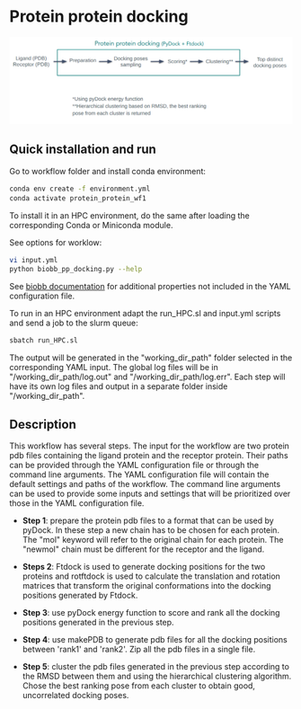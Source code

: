 # Protein protein docking

![alt text](../../img/protein_protein_docking.png?raw=true)

## Quick installation and run

Go to workflow folder and install conda environment:

```bash
conda env create -f environment.yml
conda activate protein_protein_wf1
```

To install it in an HPC environment, do the same after loading the corresponding Conda or Miniconda module.

See options for worklow:

```bash
vi input.yml
python biobb_pp_docking.py --help
```

See [biobb documentation](https://mmb.irbbarcelona.org/biobb/documentation/source) for additional properties not included in the YAML configuration file.

To run in an HPC environment adapt the run_HPC.sl and input.yml scripts and send a job to the slurm queue:

```bash
sbatch run_HPC.sl
```

The output will be generated in the "working_dir_path" folder selected in the corresponding YAML input. The global log files will be in "/working_dir_path/log.out" and "/working_dir_path/log.err". Each step will have its own log files and output in a separate folder inside "/working_dir_path".

## Description

This workflow has several steps. The input for the workflow are two protein pdb files containing the ligand protein and the receptor protein. Their paths can be provided through the YAML configuration file or through the command line arguments. The YAML configuration file will contain the default settings and paths of the workflow. The command line arguments can be used to provide some inputs and settings that will be prioritized over those in the YAML configuration file.

- **Step 1**: prepare the protein pdb files to a format that can be used by pyDock. In these step a new chain has to be chosen for each protein. The "mol" keyword will refer to the original chain for each protein. The "newmol" chain must be different for the receptor and the ligand. 

- **Steps 2**: Ftdock is used to generate docking positions for the two proteins and rotftdock is used to calculate the translation and rotation matrices that transform the original conformations into the docking positions generated by Ftdock.

- **Step 3**: use pyDock energy function to score and rank all the docking positions generated in the previous step.

- **Step 4**: use makePDB to generate pdb files for all the docking positions between 'rank1' and 'rank2'. Zip all the pdb files in a single file.

- **Step 5**: cluster the pdb files generated in the previous step according to the RMSD between them and using the hierarchical clustering algorithm. Chose the best ranking pose from each cluster to obtain good, uncorrelated docking poses.


